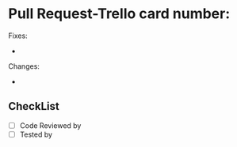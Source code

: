 # Pull Request-Trello card number: 
Fixes:

*

Changes:

* 
## CheckList
- [ ] Code Reviewed by
- [ ] Tested by
